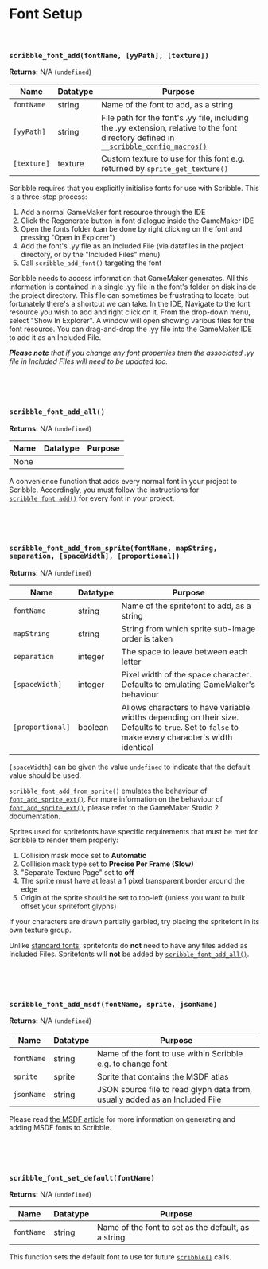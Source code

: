 # Font Setup

&nbsp;

### `scribble_font_add(fontName, [yyPath], [texture])`

**Returns:** N/A (`undefined`)

|Name       |Datatype|Purpose                                                                                                                                                                                            |
|-----------|--------|---------------------------------------------------------------------------------------------------------------------------------------------------------------------------------------------------|
|`fontName` |string  |Name of the font to add, as a string                                                                                                                                                               |
|`[yyPath]` |string  |File path for the font's .yy file, including the .yy extension, relative to the font directory defined in [`__scribble_config_macros()`](Functions-(Configuration)#__scribble_config_macros)|
|`[texture]`|texture |Custom texture to use for this font e.g. returned by `sprite_get_texture()`                                                                                                                        |

Scribble requires that you explicitly initialise fonts for use with Scribble. This is a three-step process:

1. Add a normal GameMaker font resource through the IDE
2. Click the Regenerate button in font dialogue inside the GameMaker IDE
3. Open the fonts folder (can be done by right clicking on the font and pressing "Open in Explorer")
4. Add the font's .yy file as an Included File (via datafiles in the project directory, or by the "Included Files" menu)
5. Call `scribble_add_font()` targeting the font

Scribble needs to access information that GameMaker generates. All this information is contained in a single .yy file in the font's folder on disk inside the project directory. This file can sometimes be frustrating to locate, but fortunately there's a shortcut we can take. In the IDE, Navigate to the font resource you wish to add and right click on it. From the drop-down menu, select "Show In Explorer". A window will open showing various files for the font resource. You can drag-and-drop the .yy file into the GameMaker IDE to add it as an Included File.

***Please note** that if you change any font properties then the associated .yy file in Included Files will need to be updated too.*

&nbsp;

&nbsp;

### `scribble_font_add_all()`

**Returns:** N/A (`undefined`)

|Name|Datatype|Purpose|
|----|--------|-------|
|None|        |       |

A convenience function that adds every normal font in your project to Scribble. Accordingly, you must follow the instructions for [`scribble_font_add()`](Functions-(Font-Setup)#scribble_font_addfontname-yypath-texture) for every font in your project.

&nbsp;

&nbsp;

### `scribble_font_add_from_sprite(fontName, mapString, separation, [spaceWidth], [proportional])`

**Returns:** N/A (`undefined`)

|Name            |Datatype|Purpose                                                                                                                                        |
|----------------|--------|-----------------------------------------------------------------------------------------------------------------------------------------------|
|`fontName`      |string  |Name of the spritefont to add, as a string                                                                                                     |
|`mapString`     |string  |String from which sprite sub-image order is taken                                                                                              |
|`separation`    |integer |The space to leave between each letter                                                                                                         |
|`[spaceWidth]`  |integer |Pixel width of the space character. Defaults to emulating GameMaker's behaviour                                                                |
|`[proportional]`|boolean |Allows characters to have variable widths depending on their size. Defaults to `true`. Set to `false` to make every character's width identical|

`[spaceWidth]` can be given the value `undefined` to indicate that the default value should be used.

`scribble_font_add_from_sprite()` emulates the behaviour of [`font_add_sprite_ext()`](https://docs2.yoyogames.com/source/_build/3_scripting/4_gml_reference/fonts/font_add_sprite_ext.html). For more information on the behaviour of [`font_add_sprite_ext()`](https://docs2.yoyogames.com/source/_build/3_scripting/4_gml_reference/fonts/font_add_sprite_ext.html), please refer to the GameMaker Studio 2 documentation.

Sprites used for spritefonts have specific requirements that must be met for Scribble to render them properly:
1) Collision mask mode set to **Automatic**
2) Colllision mask type set to **Precise Per Frame (Slow)**
3) "Separate Texture Page" set to **off**
4) The sprite must have at least a 1 pixel transparent border around the edge
5) Origin of the sprite should be set to top-left (unless you want to bulk offset your spritefont glyphs)

If your characters are drawn partially garbled, try placing the spritefont in its own texture group.

Unlike [standard fonts](Functions-(Font-Setup)#scribble_font_addfontname-yypath-texture), spritefonts do **not** need to have any files added as Included Files. Spritefonts will **not** be added by [`scribble_font_add_all()`](Functions-(Font-Setup)#scribble_font_add_all).

&nbsp;

&nbsp;

### `scribble_font_add_msdf(fontName, sprite, jsonName)`

**Returns:** N/A (`undefined`)

|Name      |Datatype|Purpose                                                                    |
|----------|--------|---------------------------------------------------------------------------|
|`fontName`|string  |Name of the font to use within Scribble e.g. to change font                |
|`sprite`  |sprite  |Sprite that contains the MSDF atlas                                        |
|`jsonName`|string  |JSON source file to read glyph data from, usually added as an Included File|

Please read [the MSDF article](MSDF-Fonts) for more information on generating and adding MSDF fonts to Scribble.

&nbsp;

&nbsp;

### `scribble_font_set_default(fontName)`

**Returns:** N/A (`undefined`)

|Name       |Datatype|Purpose                                                                                                                                                                                            |
|-----------|--------|---------------------------------------------------------------------------------------------------------------------------------------------------------------------------------------------------|
|`fontName` |string  |Name of the font to set as the default, as a string                                                                                                                                                               |

This function sets the default font to use for future [`scribble()`](scribble()-Methods) calls.